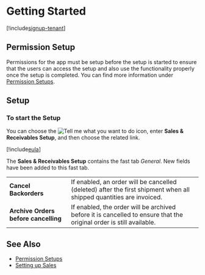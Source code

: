 # Getting Started

[!include[signup-tenant](../includes/signup-tenant.md)]

## Permission Setup

Permissions for the app must be setup before the setup is started to ensure that the users can access the setup and also use the functionality properly once the setup is completed. You can find more information under [Permission Setups](../permission-setups.md).

## Setup

### To start the Setup

You can choose the ![Tell me what you want to do](/images/magnifying-glass.gif) icon, enter **Sales & Receivables Setup**, and then choose the related link.

[!include[eula](../../includes/eula-page.md)]

The **Sales & Receivables Setup** contains the fast tab *General*. New fields have been added to this fast tab.

|                                      |                                                                                          |
|--------------------------------------|------------------------------------------------------------------------------------------|
| **Cancel Backorders**                | If enabled, an order will be cancelled (deleted) after the first shipment when all shipped quantities are invoiced. |
| **Archive Orders before cancelling** | If enabled, the order will be archived before it is cancelled to ensure that the original order is still available. |

## See Also

- [Permission Setups](../permission-setups.md)
- [Setting up Sales](https://learn.microsoft.com/en-US/dynamics365/business-central/sales-setup-sales)
